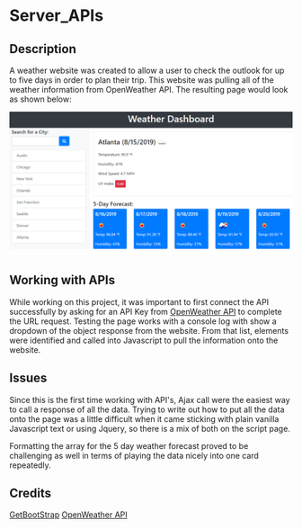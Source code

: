 # Server_APIs

## Description

A weather website was created to allow a user to check the outlook for up to five days in order to plan their trip. This website was pulling all of the weather information from OpenWeather API. The resulting page would look as shown below: 

![weather dashboard demo](https://raw.githubusercontent.com/Boaardz56/Server_APIs/master/instructions/assets/06-server-side-apis-homework-demo.png)

## Working with APIs

While working on this project, it was important to first connect the API successfully by asking for an API Key from [OpenWeather API](https://openweathermap.org/api) to complete the URL request. Testing the page works with a console log with show a dropdown of the object response from the website. From that list, elements were identified and called into Javascript to pull the information onto the website. 

## Issues
Since this is the first time working with API's, Ajax call were the easiest way to call a response of all the data. Trying to write out how to put all the data onto the page was a little difficult when it came sticking with plain vanilla Javascript text or using Jquery, so there is a mix of both on the script page.

Formatting the array for the 5 day weather forecast proved to be challenging as well in terms of playing the data nicely into one card repeatedly. 

## Credits

[GetBootStrap](https://getbootstrap.com/docs/4.5/components/card/)
[OpenWeather API](https://openweathermap.org/api)